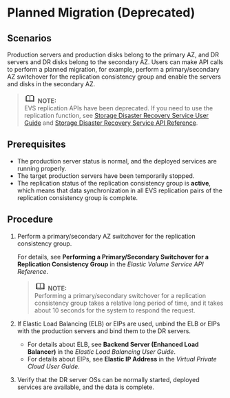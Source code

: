 # Planned Migration \(Deprecated\)<a name="evs_01_0030"></a>

## Scenarios<a name="section5572733817211"></a>

Production servers and production disks belong to the primary AZ, and DR servers and DR disks belong to the secondary AZ. Users can make API calls to perform a planned migration, for example, perform a primary/secondary AZ switchover for the replication consistency group and enable the servers and disks in the secondary AZ.

>![](public_sys-resources/icon-note.gif) **NOTE:**   
>EVS replication APIs have been deprecated. If you need to use the replication function, see  [Storage Disaster Recovery Service User Guide](https://docs.otc.t-systems.com/en-us/usermanual/sdrs/en-us_topic_0125068221.html)  and  [Storage Disaster Recovery Service API Reference](https://docs.otc.t-systems.com/en-us/api/sdrs/en-us_topic_0108184470.html).  

## Prerequisites<a name="section3033620895717"></a>

-   The production server status is normal, and the deployed services are running properly.
-   The target production servers have been temporarily stopped.
-   The replication status of the replication consistency group is  **active**, which means that data synchronization in all EVS replication pairs of the replication consistency group is complete.

## Procedure<a name="section55139435172113"></a>

1.  Perform a primary/secondary AZ switchover for the replication consistency group.

    For details, see  **Performing a Primary/Secondary Switchover for a Replication Consistency Group**  in the  _Elastic Volume Service API Reference_.

    >![](public_sys-resources/icon-note.gif) **NOTE:**   
    >Performing a primary/secondary switchover for a replication consistency group takes a relative long period of time, and it takes about 10 seconds for the system to respond the request.  

2.  If Elastic Load Balancing \(ELB\) or EIPs are used, unbind the ELB or EIPs with the production servers and bind them to the DR servers.
    -   For details about ELB, see  **Backend Server \(Enhanced Load Balancer\)**  in the  _Elastic Load Balancing User Guide_.
    -   For details about EIPs, see  **Elastic IP Address**  in the  _Virtual Private Cloud User Guide_.

3.  Verify that the DR server OSs can be normally started, deployed services are available, and the data is complete.

